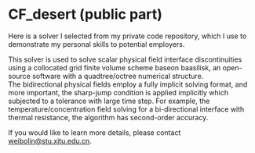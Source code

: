 # CF_desert (public part)
Here is a solver I selected from my private code repository, which I use to demonstrate my personal skills to potential employers.

This solver is used to solve scalar physical field interface discontinuities using a collocated grid finite volume scheme baseon baasilisk, an open-source software with a quadtree/octree numerical structure.  
The bidirectional physical fields employ a fully implicit solving format, and more important, the sharp-jump condition is applied implicitly which subjected to a tolerance with large time step. 
For example, the temperature/concentration field solving for a bi-directional interface with thermal resistance, the algorithm has second-order accuracy.

If you would like to learn more details, please contact weibolin@stu.xjtu.edu.cn.

